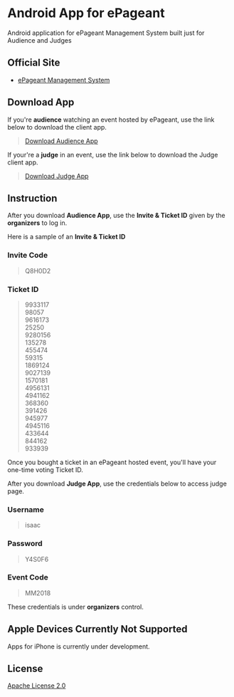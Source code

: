 # Android App for ePageant
Android application for ePageant Management System built just for Audience and Judges

## Official Site

+ [ePageant Management System](http://epageant.x10.bz)

## Download App 

If you're **audience** watching an event hosted by ePageant, use the link below to download the client app.

> [Download Audience App](https://drive.google.com/open?id=1weMrSLTR7c7of2khqNno_ZbaYcHWHyWv)

If your're a **judge** in an event, use the link below to download the Judge client app.

> [Download Judge App](https://drive.google.com/open?id=1wmbIkiCm-Lka6hoTW1ok3lpd3pfswU4F)

## Instruction

After you download **Audience App**, use the **Invite & Ticket ID** given by the **organizers** to log in.

Here is a sample of an **Invite & Ticket ID**

### Invite Code ###
> Q8H0D2

### Ticket ID ###
> 9933117<br>
> 98057<br>
> 9616173<br>
> 25250<br>
> 9280156<br>
> 135278<br>
> 455474<br>
> 59315<br>
> 1869124<br>
> 9027139<br>
> 1570181<br>
> 4956131<br>
> 4941162<br>
> 368360<br>
> 391426<br>
> 945977<br>
> 4945116<br>
> 433644<br>
> 844162<br>
> 933939<br>

Once you bought a ticket in an ePageant hosted event, you'll have your one-time voting Ticket ID.

After you download **Judge App**, use the credentials below to access judge page.

### Username ###
> isaac 

### Password ###
> Y4S0F6 

### Event Code ###
> MM2018

These credentials is under **organizers** control. 

## Apple Devices Currently Not Supported ##

Apps for iPhone is currently under development.

## License

[Apache License 2.0](https://github.com/isaacdarcilla/ePageantClient/blob/master/LICENSE)
